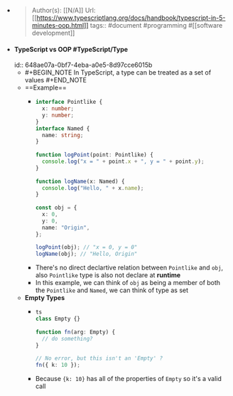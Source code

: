 - > Author(s): [[N/A]]
  Url: [[https://www.typescriptlang.org/docs/handbook/typescript-in-5-minutes-oop.html]]
  tags:: #document #programming #[[software development]]
- #### TypeScript vs OOP #TypeScript/Type
  id:: 648ae07a-0bf7-4eba-a0e5-8d97cce6015b
	- #+BEGIN_NOTE
	  In TypeScript, a type can be treated as a set of values
	  #+END_NOTE
	- ==Example==
		- ```ts
		  interface Pointlike {
		    x: number;
		    y: number;
		  }
		  interface Named {
		    name: string;
		  }
		   
		  function logPoint(point: Pointlike) {
		    console.log("x = " + point.x + ", y = " + point.y);
		  }
		   
		  function logName(x: Named) {
		    console.log("Hello, " + x.name);
		  }
		   
		  const obj = {
		    x: 0,
		    y: 0,
		    name: "Origin",
		  };
		   
		  logPoint(obj); // "x = 0, y = 0" 
		  logName(obj); // "Hello, Origin"
		  ```
		- There's no direct declartive relation between `Pointlike` and `obj`, also `Pointlike` type is also not declare at **runtime**
		- In this example, we can think of `obj` as being a member of both the `Pointlike` and `Named`, we can think of type as set
	- **Empty Types**
		- ```ts
		  ts
		  class Empty {}
		   
		  function fn(arg: Empty) {
		    // do something?
		  }
		   
		  // No error, but this isn't an 'Empty' ?
		  fn({ k: 10 });
		  ```
		- Because `{k: 10}` has all of the properties of `Empty` so it's a valid call